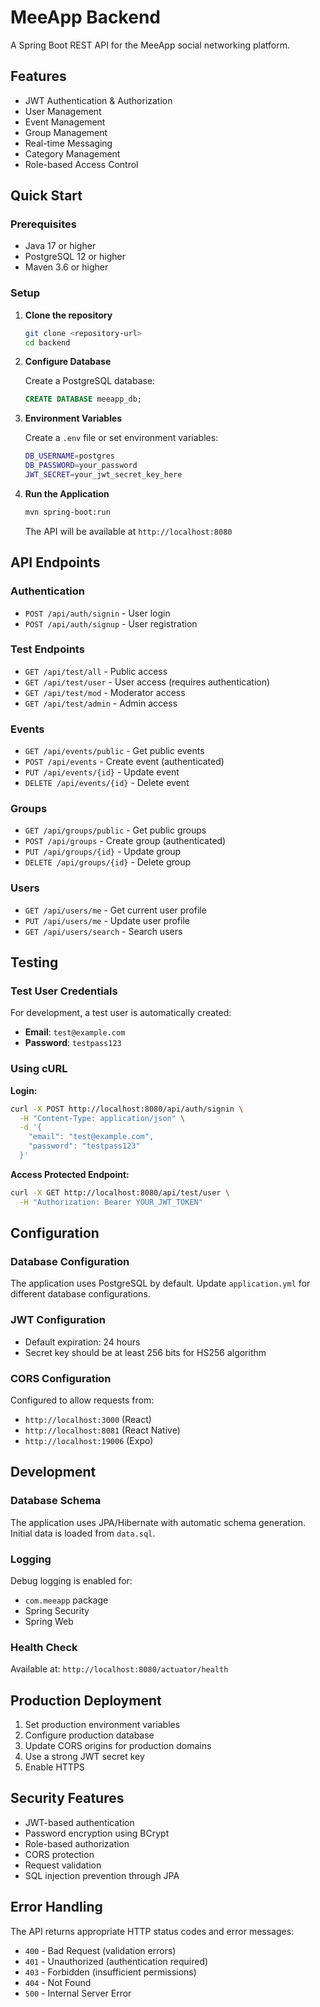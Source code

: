 # MeeApp Backend

A Spring Boot REST API for the MeeApp social networking platform.

## Features

- JWT Authentication & Authorization
- User Management
- Event Management
- Group Management
- Real-time Messaging
- Category Management
- Role-based Access Control

## Quick Start

### Prerequisites

- Java 17 or higher
- PostgreSQL 12 or higher
- Maven 3.6 or higher

### Setup

1. **Clone the repository**
   ```bash
   git clone <repository-url>
   cd backend
   ```

2. **Configure Database**
   
   Create a PostgreSQL database:
   ```sql
   CREATE DATABASE meeapp_db;
   ```

3. **Environment Variables**
   
   Create a `.env` file or set environment variables:
   ```bash
   DB_USERNAME=postgres
   DB_PASSWORD=your_password
   JWT_SECRET=your_jwt_secret_key_here
   ```

4. **Run the Application**
   ```bash
   mvn spring-boot:run
   ```

   The API will be available at `http://localhost:8080`

## API Endpoints

### Authentication
- `POST /api/auth/signin` - User login
- `POST /api/auth/signup` - User registration

### Test Endpoints
- `GET /api/test/all` - Public access
- `GET /api/test/user` - User access (requires authentication)
- `GET /api/test/mod` - Moderator access
- `GET /api/test/admin` - Admin access

### Events
- `GET /api/events/public` - Get public events
- `POST /api/events` - Create event (authenticated)
- `PUT /api/events/{id}` - Update event
- `DELETE /api/events/{id}` - Delete event

### Groups
- `GET /api/groups/public` - Get public groups
- `POST /api/groups` - Create group (authenticated)
- `PUT /api/groups/{id}` - Update group
- `DELETE /api/groups/{id}` - Delete group

### Users
- `GET /api/users/me` - Get current user profile
- `PUT /api/users/me` - Update user profile
- `GET /api/users/search` - Search users

## Testing

### Test User Credentials
For development, a test user is automatically created:
- **Email**: `test@example.com`
- **Password**: `testpass123`

### Using cURL

**Login:**
```bash
curl -X POST http://localhost:8080/api/auth/signin \
  -H "Content-Type: application/json" \
  -d '{
    "email": "test@example.com",
    "password": "testpass123"
  }'
```

**Access Protected Endpoint:**
```bash
curl -X GET http://localhost:8080/api/test/user \
  -H "Authorization: Bearer YOUR_JWT_TOKEN"
```

## Configuration

### Database Configuration
The application uses PostgreSQL by default. Update `application.yml` for different database configurations.

### JWT Configuration
- Default expiration: 24 hours
- Secret key should be at least 256 bits for HS256 algorithm

### CORS Configuration
Configured to allow requests from:
- `http://localhost:3000` (React)
- `http://localhost:8081` (React Native)
- `http://localhost:19006` (Expo)

## Development

### Database Schema
The application uses JPA/Hibernate with automatic schema generation. Initial data is loaded from `data.sql`.

### Logging
Debug logging is enabled for:
- `com.meeapp` package
- Spring Security
- Spring Web

### Health Check
Available at: `http://localhost:8080/actuator/health`

## Production Deployment

1. Set production environment variables
2. Configure production database
3. Update CORS origins for production domains
4. Use a strong JWT secret key
5. Enable HTTPS

## Security Features

- JWT-based authentication
- Password encryption using BCrypt
- Role-based authorization
- CORS protection
- Request validation
- SQL injection prevention through JPA

## Error Handling

The API returns appropriate HTTP status codes and error messages:
- `400` - Bad Request (validation errors)
- `401` - Unauthorized (authentication required)
- `403` - Forbidden (insufficient permissions)
- `404` - Not Found
- `500` - Internal Server Error